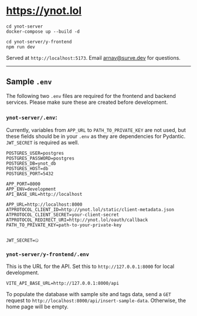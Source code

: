 # https://ynot.lol

```
cd ynot-server
docker-compose up --build -d

cd ynot-server/y-frontend
npm run dev
```

Served at `http://localhost:5173`. Email [arnav@surve.dev](mailto:arnav@surve.dev) for questions.

---

## Sample `.env`

The following two `.env` files are required for the frontend and backend services. Please make sure these are created before development.

### `ynot-server/.env`:

Currently, variables from `APP_URL` to `PATH_TO_PRIVATE_KEY` are not used, but these fields should be in your `.env` as they are dependencies for Pydantic. `JWT_SECRET` is required as well.

```
POSTGRES_USER=postgres
POSTGRES_PASSWORD=postgres
POSTGRES_DB=ynot_db
POSTGRES_HOST=db
POSTGRES_PORT=5432

APP_PORT=8000
APP_ENV=development
API_BASE_URL=http://localhost

APP_URL=http://localhost:8000
ATPROTOCOL_CLIENT_ID=http://ynot.lol/static/client-metadata.json
ATPROTOCOL_CLIENT_SECRET=your-client-secret
ATPROTOCOL_REDIRECT_URI=http://ynot.lol/oauth/callback
PATH_TO_PRIVATE_KEY=path-to-your-private-key


JWT_SECRET=🤐
```

### `ynot-server/y-frontend/.env`

This is the URL for the API. Set this to `http://127.0.0.1:8000` for local development.

```
VITE_API_BASE_URL=http://127.0.0.1:8000/api
```

To populate the database with sample site and tags data, send a `GET` request to `http://localhost:8000/api/insert-sample-data`. Otherwise, the home page will be empty.

